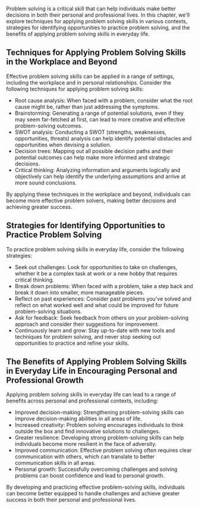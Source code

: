 
Problem solving is a critical skill that can help individuals make better decisions in both their personal and professional lives. In this chapter, we'll explore techniques for applying problem solving skills in various contexts, strategies for identifying opportunities to practice problem solving, and the benefits of applying problem solving skills in everyday life.

Techniques for Applying Problem Solving Skills in the Workplace and Beyond
--------------------------------------------------------------------------

Effective problem solving skills can be applied in a range of settings, including the workplace and in personal relationships. Consider the following techniques for applying problem solving skills:

* Root cause analysis: When faced with a problem, consider what the root cause might be, rather than just addressing the symptoms.
* Brainstorming: Generating a range of potential solutions, even if they may seem far-fetched at first, can lead to more creative and effective problem-solving outcomes.
* SWOT analysis: Conducting a SWOT (strengths, weaknesses, opportunities, threats) analysis can help identify potential obstacles and opportunities when devising a solution.
* Decision trees: Mapping out all possible decision paths and their potential outcomes can help make more informed and strategic decisions.
* Critical thinking: Analyzing information and arguments logically and objectively can help identify the underlying assumptions and arrive at more sound conclusions.

By applying these techniques in the workplace and beyond, individuals can become more effective problem solvers, making better decisions and achieving greater success.

Strategies for Identifying Opportunities to Practice Problem Solving
--------------------------------------------------------------------

To practice problem solving skills in everyday life, consider the following strategies:

* Seek out challenges: Look for opportunities to take on challenges, whether it be a complex task at work or a new hobby that requires critical thinking.
* Break down problems: When faced with a problem, take a step back and break it down into smaller, more manageable pieces.
* Reflect on past experiences: Consider past problems you've solved and reflect on what worked well and what could be improved for future problem-solving situations.
* Ask for feedback: Seek feedback from others on your problem-solving approach and consider their suggestions for improvement.
* Continuously learn and grow: Stay up-to-date with new tools and techniques for problem solving, and never stop seeking out opportunities to practice and refine your skills.

The Benefits of Applying Problem Solving Skills in Everyday Life in Encouraging Personal and Professional Growth
----------------------------------------------------------------------------------------------------------------

Applying problem solving skills in everyday life can lead to a range of benefits across personal and professional contexts, including:

* Improved decision-making: Strengthening problem-solving skills can improve decision-making abilities in all areas of life.
* Increased creativity: Problem solving encourages individuals to think outside the box and find innovative solutions to challenges.
* Greater resilience: Developing strong problem-solving skills can help individuals become more resilient in the face of adversity.
* Improved communication: Effective problem solving often requires clear communication with others, which can translate to better communication skills in all areas.
* Personal growth: Successfully overcoming challenges and solving problems can boost confidence and lead to personal growth.

By developing and practicing effective problem-solving skills, individuals can become better equipped to handle challenges and achieve greater success in both their personal and professional lives.
